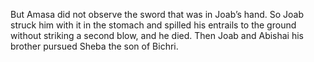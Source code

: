 But Amasa did not observe the sword that was in Joab’s hand. So Joab struck him with it in the stomach and spilled his entrails to the ground without striking a second blow, and he died. Then Joab and Abishai his brother pursued Sheba the son of Bichri.
